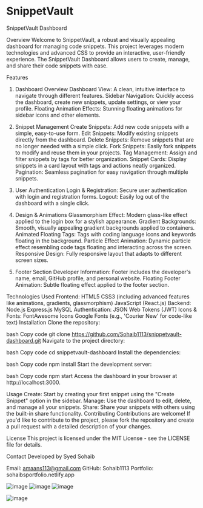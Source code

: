 # SnippetVault
SnippetVault Dashboard
 <!-- Replace with your logo URL -->

Overview
Welcome to SnippetVault, a robust and visually appealing dashboard for managing code snippets. This project leverages modern technologies and advanced CSS to provide an interactive, user-friendly experience. The SnippetVault Dashboard allows users to create, manage, and share their code snippets with ease.

Features
1. Dashboard Overview
Dashboard View: A clean, intuitive interface to navigate through different features.
Sidebar Navigation: Quickly access the dashboard, create new snippets, update settings, or view your profile.
Floating Animation Effects: Stunning floating animations for sidebar icons and other elements.
 <!-- Replace with your screenshot URL -->

2. Snippet Management
Create Snippets: Add new code snippets with a simple, easy-to-use form.
Edit Snippets: Modify existing snippets directly from the dashboard.
Delete Snippets: Remove snippets that are no longer needed with a simple click.
Fork Snippets: Easily fork snippets to modify and reuse them in your projects.
Tag Management: Assign and filter snippets by tags for better organization.
Snippet Cards: Display snippets in a card layout with tags and actions neatly organized.
Pagination: Seamless pagination for easy navigation through multiple snippets.
 <!-- Replace with your screenshot URL -->

3. User Authentication
Login & Registration: Secure user authentication with login and registration forms.
Logout: Easily log out of the dashboard with a single click.
 <!-- Replace with your screenshot URL -->

4. Design & Animations
Glassmorphism Effect: Modern glass-like effect applied to the login box for a stylish appearance.
Gradient Backgrounds: Smooth, visually appealing gradient backgrounds applied to containers.
Animated Floating Tags: Tags with coding language icons and keywords floating in the background.
Particle Effect Animation: Dynamic particle effect resembling code tags floating and interacting across the screen.
Responsive Design: Fully responsive layout that adapts to different screen sizes.
 <!-- Replace with your screenshot URL -->

5. Footer Section
Developer Information: Footer includes the developer's name, email, GitHub profile, and personal website.
Floating Footer Animation: Subtle floating effect applied to the footer section.
 <!-- Replace with your screenshot URL -->

Technologies Used
Frontend:
HTML5
CSS3 (including advanced features like animations, gradients, glassmorphism)
JavaScript (React.js)
Backend:
Node.js
Express.js
MySQL
Authentication:
JSON Web Tokens (JWT)
Icons & Fonts:
FontAwesome Icons
Google Fonts (e.g., 'Courier New' for code-like text)
Installation
Clone the repository:

bash
Copy code
git clone https://github.com/Sohaib1113/snippetvault-dashboard.git
Navigate to the project directory:

bash
Copy code
cd snippetvault-dashboard
Install the dependencies:

bash
Copy code
npm install
Start the development server:

bash
Copy code
npm start
Access the dashboard in your browser at http://localhost:3000.

Usage
Create: Start by creating your first snippet using the "Create Snippet" option in the sidebar.
Manage: Use the dashboard to edit, delete, and manage all your snippets.
Share: Share your snippets with others using the built-in share functionality.
Contributing
Contributions are welcome! If you'd like to contribute to the project, please fork the repository and create a pull request with a detailed description of your changes.

License
This project is licensed under the MIT License - see the LICENSE file for details.

Contact
Developed by Syed Sohaib

Email: amaans113@gmail.com
GitHub: Sohaib1113
Portfolio: sohaibsportfolio.netlify.app

![image](https://github.com/user-attachments/assets/c9c7d6d0-0ae0-497e-abda-bec6a16317f0)
![image](https://github.com/user-attachments/assets/abb2672b-e01f-42a0-b39b-087c5e87177d)
![image](https://github.com/user-attachments/assets/cf0b9f69-6990-4430-9d61-c37a11b8043a)

![image](https://github.com/user-attachments/assets/a9d31314-d8d4-4ece-84eb-4310052c7347)
